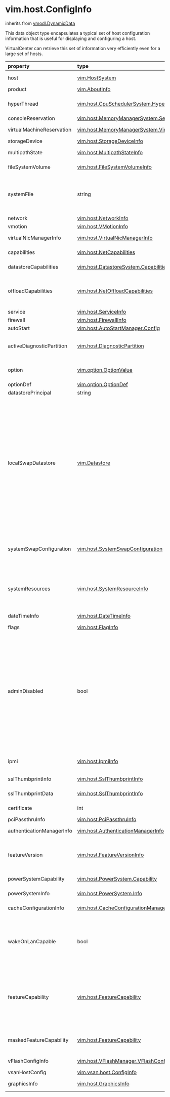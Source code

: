 vim.host.ConfigInfo
===================
inherits from [vmodl.DynamicData](docs/vmodl.DynamicData.md)


This data object type encapsulates a typical set of host configuration    information that is useful for displaying and configuring a host.    <p>    VirtualCenter can retrieve this set of information    very efficiently even for a large set of hosts.

| property | type | optional | priv | desc |
|:---------|:-----|:---------|:-----|:-----|
| host | [vim.HostSystem](vim.HostSystem.md "vim.HostSystem") | None | None | A reference to a managed object on a host. |
| product | [vim.AboutInfo](vim.AboutInfo.md "vim.AboutInfo") | None | None | Information about a product. |
| hyperThread | [vim.host.CpuSchedulerSystem.HyperThreadScheduleInfo](vim.host.CpuSchedulerSystem.HyperThreadScheduleInfo.md "vim.host.CpuSchedulerSystem.HyperThreadScheduleInfo") | true | None | If hyperthreading is supported, this is the CPU configuration for   optimizing hyperthreading. |
| consoleReservation | [vim.host.MemoryManagerSystem.ServiceConsoleReservationInfo](vim.host.MemoryManagerSystem.ServiceConsoleReservationInfo.md "vim.host.MemoryManagerSystem.ServiceConsoleReservationInfo") | true | None | Memory configuration. |
| virtualMachineReservation | [vim.host.MemoryManagerSystem.VirtualMachineReservationInfo](vim.host.MemoryManagerSystem.VirtualMachineReservationInfo.md "vim.host.MemoryManagerSystem.VirtualMachineReservationInfo") | true | None | Virtual machine memory configuration. |
| storageDevice | [vim.host.StorageDeviceInfo](vim.host.StorageDeviceInfo.md "vim.host.StorageDeviceInfo") | true | None | Storage system information. |
| multipathState | [vim.host.MultipathStateInfo](vim.host.MultipathStateInfo.md "vim.host.MultipathStateInfo") | true | None | Storage multipath state information. |
| fileSystemVolume | [vim.host.FileSystemVolumeInfo](vim.host.FileSystemVolumeInfo.md "vim.host.FileSystemVolumeInfo") | true | None | Storage system file system volume information. |
| systemFile | string | true | None | Datastore paths of files used by the host system on   mounted volumes, for instance, the COS vmdk file of the   host. For information on datastore paths, see <a href="vim.Datastore.md">Datastore</a>. |
| network | [vim.host.NetworkInfo](vim.host.NetworkInfo.md "vim.host.NetworkInfo") | true | None | Network system information. |
| vmotion | [vim.host.VMotionInfo](vim.host.VMotionInfo.md "vim.host.VMotionInfo") | true | None | VMotion system information. |
| virtualNicManagerInfo | [vim.host.VirtualNicManagerInfo](vim.host.VirtualNicManagerInfo.md "vim.host.VirtualNicManagerInfo") | true | None | VirtualNic manager information. |
| capabilities | [vim.host.NetCapabilities](vim.host.NetCapabilities.md "vim.host.NetCapabilities") | true | None | Capability vector indicating the available network features. |
| datastoreCapabilities | [vim.host.DatastoreSystem.Capabilities](vim.host.DatastoreSystem.Capabilities.md "vim.host.DatastoreSystem.Capabilities") | true | None | Capability vector indicating available datastore features. |
| offloadCapabilities | [vim.host.NetOffloadCapabilities](vim.host.NetOffloadCapabilities.md "vim.host.NetOffloadCapabilities") | true | None | capabilities to offload operations either to the host or to physical   hardware when a virtual machine is transmitting on a network |
| service | [vim.host.ServiceInfo](vim.host.ServiceInfo.md "vim.host.ServiceInfo") | true | None | Host service configuration. |
| firewall | [vim.host.FirewallInfo](vim.host.FirewallInfo.md "vim.host.FirewallInfo") | true | None | Firewall configuration. |
| autoStart | [vim.host.AutoStartManager.Config](vim.host.AutoStartManager.Config.md "vim.host.AutoStartManager.Config") | true | None | AutoStart configuration. |
| activeDiagnosticPartition | [vim.host.DiagnosticPartition](vim.host.DiagnosticPartition.md "vim.host.DiagnosticPartition") | true | None | The diagnostic partition that will be set as the current   diagnostic partition on the host. |
| option | [vim.option.OptionValue](vim.option.OptionValue.md "vim.option.OptionValue") | true | None | Host configuration options as defined by the   <a href="vim.option.OptionValue.md">OptionValue</a> data object type. |
| optionDef | [vim.option.OptionDef](vim.option.OptionDef.md "vim.option.OptionDef") | true | None | A list of supported options. |
| datastorePrincipal | string | true | None | Datastore principal user |
| localSwapDatastore | [vim.Datastore](vim.Datastore.md "vim.Datastore") | true | None | Datastore visible to this host that may be used to store virtual   machine swapfiles, for virtual machines executing on this host. The   value of this property is set or unset by invoking   <a href="vim.host.DatastoreSystem.md#updateLocalSwapDatastore">UpdateLocalSwapDatastore</a>.   The policy for using this datastore is determined by the compute   resource configuration's   <a href="vim.ComputeResource.ConfigInfo.md#vmSwapPlacement">vmSwapPlacement</a>   property in concert with each individual virtual machine configuration's   <a href="vim.vm.ConfigInfo.md#swapPlacement">swapPlacement</a> property.   <p>   Note: Using a host-specific swap location may degrade VMotion performance. |
| systemSwapConfiguration | [vim.host.SystemSwapConfiguration](vim.host.SystemSwapConfiguration.md "vim.host.SystemSwapConfiguration") | true | None | The system swap configuration specifies which options are currently  enabled.<br/><br>See <a href="vim.host.SystemSwapConfiguration.md">HostSystemSwapConfiguration</a><br> |
| systemResources | [vim.host.SystemResourceInfo](vim.host.SystemResourceInfo.md "vim.host.SystemResourceInfo") | true | None | Reference for the system resource hierarchy, used for configuring   the set of resources reserved to the system and unavailable to   virtual machines. |
| dateTimeInfo | [vim.host.DateTimeInfo](vim.host.DateTimeInfo.md "vim.host.DateTimeInfo") | true | None | Date/Time related configuration |
| flags | [vim.host.FlagInfo](vim.host.FlagInfo.md "vim.host.FlagInfo") | true | None | Additional flags for a host. |
| adminDisabled | bool | true | None | If the flag is true, the permissions on the host have been modified such   that it is only accessible through local console or an authorized   centralized management application. This flag is affected by the   <a href="vim.HostSystem.md#enterLockdownMode">EnterLockdownMode</a> and   <a href="vim.HostSystem.md#exitLockdownMode">ExitLockdownMode</a> operations.   <p>   This flag is supported in VirtualCenter only. The value returned from host   should be ignored.<br>See <a href="vim.HostSystem.md#enterLockdownMode">EnterLockdownMode</a><br>See <a href="vim.HostSystem.md#exitLockdownMode">ExitLockdownMode</a><br> |
| ipmi | [vim.host.IpmiInfo](vim.host.IpmiInfo.md "vim.host.IpmiInfo") | true | None | IPMI (Intelligent Platform Management Interface) info for the host. |
| sslThumbprintInfo | [vim.host.SslThumbprintInfo](vim.host.SslThumbprintInfo.md "vim.host.SslThumbprintInfo") | true | None | SSL Thumbprint info for hosts registered on this host. |
| sslThumbprintData | [vim.host.SslThumbprintInfo](vim.host.SslThumbprintInfo.md "vim.host.SslThumbprintInfo") | true | None | SSL Thumbprints registered on this host. |
| certificate | int | true | None | Full Host Certificate in PEM format, if known |
| pciPassthruInfo | [vim.host.PciPassthruInfo](vim.host.PciPassthruInfo.md "vim.host.PciPassthruInfo") | true | None | PCI passthrough information. |
| authenticationManagerInfo | [vim.host.AuthenticationManagerInfo](vim.host.AuthenticationManagerInfo.md "vim.host.AuthenticationManagerInfo") | true | None | Current authentication configuration. |
| featureVersion | [vim.host.FeatureVersionInfo](vim.host.FeatureVersionInfo.md "vim.host.FeatureVersionInfo") | true | None | List of feature-specific version information. Each element refers  to the version information for a specific feature. |
| powerSystemCapability | [vim.host.PowerSystem.Capability](vim.host.PowerSystem.Capability.md "vim.host.PowerSystem.Capability") | true | None | Host power management capability. |
| powerSystemInfo | [vim.host.PowerSystem.Info](vim.host.PowerSystem.Info.md "vim.host.PowerSystem.Info") | true | None | Host power management information. |
| cacheConfigurationInfo | [vim.host.CacheConfigurationManager.CacheConfigurationInfo](vim.host.CacheConfigurationManager.CacheConfigurationInfo.md "vim.host.CacheConfigurationManager.CacheConfigurationInfo") | true | None | Host solid stats drive cache configuration information. |
| wakeOnLanCapable | bool | true | None | Indicates if a host is wake on lan capable.   A host is deemed wake on lan capable if there exists at least one   physical network card that is both backing the vmotion interface and   is itself wake on lan capable. |
| featureCapability | [vim.host.FeatureCapability](vim.host.FeatureCapability.md "vim.host.FeatureCapability") | true | None | Array of the feature capabilities that the host has. This is not   expected to change after the host boots. It may change between reboots   in the case BIOS options are changed, or hardware, or firmware is   changed or upgraded. |
| maskedFeatureCapability | [vim.host.FeatureCapability](vim.host.FeatureCapability.md "vim.host.FeatureCapability") | true | None | Array of the feature capabilities that the host has after the   mask has been applied. |
| vFlashConfigInfo | [vim.host.VFlashManager.VFlashConfigInfo](vim.host.VFlashManager.VFlashConfigInfo.md "vim.host.VFlashManager.VFlashConfigInfo") | true | None | Host vFlash configuration information |
| vsanHostConfig | [vim.vsan.host.ConfigInfo](vim.vsan.host.ConfigInfo.md "vim.vsan.host.ConfigInfo") | true | None | VSAN configuration for a host. |
| graphicsInfo | [vim.host.GraphicsInfo](vim.host.GraphicsInfo.md "vim.host.GraphicsInfo") | true | None | The list of graphics devices available on this host. |


